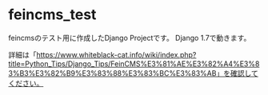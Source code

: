 feincms_test
============

feincmsのテスト用に作成したDjango Projectです。
Django 1.7で動きます。

詳細は「https://www.whiteblack-cat.info/wiki/index.php?title=Python_Tips/Django_Tips/FeinCMS%E3%81%AE%E3%82%A4%E3%83%B3%E3%82%B9%E3%83%88%E3%83%BC%E3%83%AB」を確認してください。

